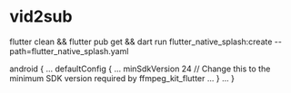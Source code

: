 # vid2sub


flutter clean && flutter pub get && dart run flutter_native_splash:create --path=flutter_native_splash.yaml

android {
    ...
    defaultConfig {
        ...
        minSdkVersion 24 // Change this to the minimum SDK version required by ffmpeg_kit_flutter
        ...
    }
    ...
}

